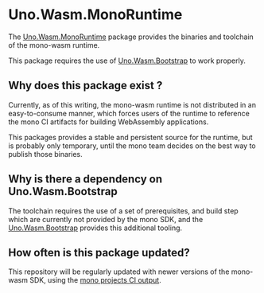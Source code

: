 # Uno.Wasm.MonoRuntime

The [Uno.Wasm.MonoRuntime](https://www.nuget.org/packages/Uno.Wasm.MonoRuntime) package provides the binaries and toolchain of the mono-wasm runtime.

This package requires the use of [Uno.Wasm.Bootstrap](https://github.com/unoplatform/Uno.Wasm.Bootstrap) to work properly.

## Why does this package exist ?
Currently, as of this writing, the mono-wasm runtime is not distributed in an easy-to-consume manner, which 
forces users of the runtime to reference the mono CI artifacts for building WebAssembly applications.

This packages provides a stable and persistent source for the runtime, but is probably only temporary, until the mono
team decides on the best way to publish those binaries.

## Why is there a dependency on Uno.Wasm.Bootstrap
The toolchain requires the use of a set of prerequisites, and build step which are currently not provided by the mono SDK, 
and the [Uno.Wasm.Bootstrap](https://github.com/unoplatform/Uno.Wasm.Bootstrap) provides this additional tooling.

## How often is this package updated?
This repository will be regularly updated with newer versions of the mono-wasm SDK, using the [mono projects CI output](https://jenkins.mono-project.com/).
